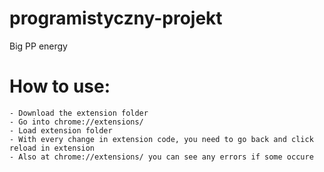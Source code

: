 # programistyczny-projekt
Big PP energy

# How to use:
    - Download the extension folder
    - Go into chrome://extensions/
    - Load extension folder
    - With every change in extension code, you need to go back and click reload in extension
    - Also at chrome://extensions/ you can see any errors if some occure